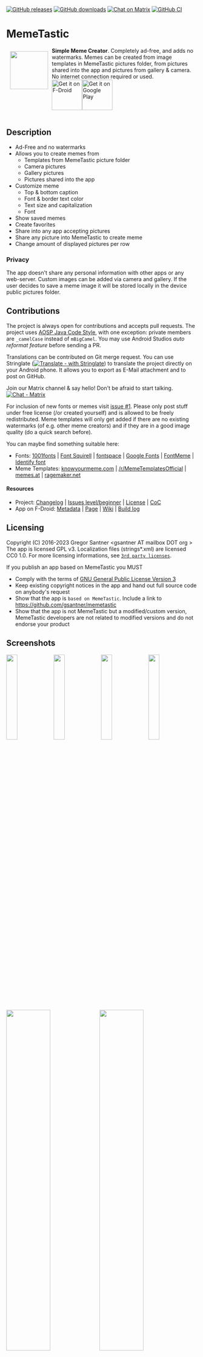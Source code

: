 [![GitHub releases](https://img.shields.io/github/tag/gsantner/memetastic.svg)](https://github.com/gsantner/memetastic/releases)
[![GitHub downloads](https://img.shields.io/github/downloads/gsantner/memetastic/total.svg?logo=github&logoColor=lime)](https://github.com/gsantner/memetastic/releases)
[![Chat on Matrix](https://img.shields.io/badge/chat-matrix-blue.svg)](https://matrix.to/#/#memetastic:matrix.org)
[![GitHub CI](https://github.com/gsantner/memetastic/workflows/CI/badge.svg)](https://github.com/gsantner/memetastic/actions)

# MemeTastic
<img src="/app/src/main/ic_launcher-web.png" align="left" width="100" hspace="10" vspace="10">
<b>Simple Meme Creator</b>. Completely ad-free, and adds no watermarks.
Memes can be created from image templates in MemeTastic pictures folder,
from pictures shared into the app and pictures from gallery & camera.
No internet connection required or used.

<div style="display:flex;" >
<a href="https://f-droid.org/repository/browse/?fdid=io.github.gsantner.memetastic">
    <img src="https://f-droid.org/badge/get-it-on.png" alt="Get it on F-Droid" height="80">
</a>
<a href="https://play.google.com/store/apps/details?id=io.github.gsantner.memetastic">
    <img alt="Get it on Google Play" height="80" src="https://play.google.com/intl/en_us/badges/images/generic/en_badge_web_generic.png" />
</a>
</div></br>


## Description
* Ad-Free and no watermarks
* Allows you to create memes from
  * Templates from MemeTastic picture folder
  * Camera pictures
  * Gallery pictures
  * Pictures shared into the app
* Customize meme
  * Top & bottom caption
  * Font & border text color
  * Text size and capitalization
  * Font
* Show saved memes
* Create favorites
* Share into any app accepting pictures
* Share any picture into MemeTastic to create meme
* Change amount of displayed pictures per row

### Privacy<a name="privacy"></a>
The app doesn't share any personal information with other apps or any web-server.
Custom images can be added via camera and gallery. If the user decides to save a meme image it will be stored locally in the device public pictures folder.

## Contributions
The project is always open for contributions and accepts pull requests.
The project uses [AOSP Java Code Style](https://source.android.com/source/code-style#follow-field-naming-conventions), with one exception: private members are `_camelCase` instead of `mBigCamel`. You may use Android Studios _auto reformat feature_ before sending a PR.

Translations can be contributed on Git merge request. You can use Stringlate ([![Translate - with Stringlate](https://img.shields.io/badge/stringlate-translate-green.svg)](https://lonamiwebs.github.io/stringlate/translate?git=https%3A%2F%2Fgithub.com%2Fgsantner%2Fmemetastic.git&name=MemeTastic&web=https%3A%2F%2Fgithub.com%2Fgsantner%2Fmemetastic)) to translate the project directly on your Android phone. It allows you to export as E-Mail attachment and to post on GitHub.

Join our Matrix channel & say hello! Don't be afraid to start talking. [![Chat - Matrix](https://img.shields.io/badge/chat-on%20matrix-blue.svg)](https://matrix.to/#/#memetastic:matrix.org)  

For inclusion of new fonts or memes visit [issue #1](https://github.com/gsantner/memetastic/issues/1).
Please only post stuff under free license (/or created yourself) and is allowed to be freely redistributed.
Meme templates will only get added if there are no existing watermarks (of e.g. other meme creators)
and if they are in a good image quality (do a quick search before).

You can maybe find something suitable here:
* Fonts: [1001fonts](http://www.1001fonts.com) | [Font Squirell](https://www.fontsquirrel.com/fonts/list/find_fonts?filter%5Blicense%5D%5B0%5D=app&filter%5Blicense%5D%5B1%5D=open&sort=hot) | [fontspace](http://www.fontspace.com/) | [Google Fonts](https://fonts.google.com) | [FontMeme](https://fontmeme.com/) | [Identify font](https://www.fontsquirrel.com/matcherator)
* Meme Templates: [knowyourmeme.com](http://knowyourmeme.com) | [/r/MemeTemplatesOfficial](https://www.reddit.com/r/MemeTemplatesOfficial)  | [memes.at](http://www.memes.at/) | [ragemaker.net](https://ragemaker.net/images)


#### Resources
* Project: [Changelog](/CHANGELOG.md) | [Issues level/beginner](https://github.com/gsantner/memetastic/issues?q=is%3Aissue+is%3Aopen+label%3Alevel%2Fbeginner) | [License](/LICENSE.txt) | [CoC](/CODE_OF_CONDUCT.md)
* App on F-Droid: [Metadata](https://gitlab.com/fdroid/fdroiddata/blob/master/metadata/io.github.gsantner.memetastic.txt) | [Page](https://f-droid.org/packages/io.github.gsantner.memetastic/) | [Wiki](https://f-droid.org/wiki/page/io.github.gsantner.memetastic) | [Build log](https://f-droid.org/wiki/page/io.github.gsantner.memetastic/lastbuild)

## Licensing
Copyright (C) 2016-2023 Gregor Santner \<gsantner AT mailbox DOT org \>
The app is licensed GPL v3. Localization files (strings\*.xml) are licensed CC0 1.0.
For more licensing informations, see [`3rd party licenses`](/app/src/main/res/raw/licenses_3rd_party.md).

If you publish an app based on MemeTastic you MUST
* Comply with the terms of [GNU General Public License Version 3](https://www.gnu.org/licenses/gpl-3.0.html)
* Keep existing copyright notices in the app and hand out full source code on anybody's request
* Show that the app is `based on MemeTastic`. Include a link to https://github.com/gsantner/memetastic
* Show that the app is not MemeTastic but a modified/custom version, MemeTastic developers are not related to modified versions and do not endorse your product

## Screenshots
<div>
	<img src="https://raw.githubusercontent.com/gsantner/memetastic/master/metadata/en-US/phoneScreenshots/01.jpg" width="24%" />
	<img src="https://raw.githubusercontent.com/gsantner/memetastic/master/metadata/en-US/phoneScreenshots/02.jpg" width="24%" />
	<img src="https://raw.githubusercontent.com/gsantner/memetastic/master/metadata/en-US/phoneScreenshots/03.jpg" width="24%" />
	<img src="https://raw.githubusercontent.com/gsantner/memetastic/master/metadata/en-US/phoneScreenshots/04.jpg" width="24%" />
</div>

<div>
	<img src="https://raw.githubusercontent.com/gsantner/memetastic/master/metadata/en-US/phoneScreenshots/05.jpg" width="48%" />
	<img src="https://raw.githubusercontent.com/gsantner/memetastic/master/metadata/en-US/phoneScreenshots/06.jpg" width="48%" />
</div>

## FAQ

### General

#### Where are Memes saved?
MemeTastic creates a folder »Pictures»memetastic»memes in your device storage for you. All memes will be saved to this location. The advantage is that you can view images with any other gallery or file manager app too. Also, if you uninstall MemeTastic images don't get deleted.

#### How to view created Memes?
After creating & saving a meme you can use the built in image viewer. You can find the image viewer on MemeTastic's main screen at the "Saved" tab. There you can view all created memes. As memes ares saved to your storage Pictures folder, you can view images with any other gallery or file manager app too.

#### How to suggest fonts and templates for addition to MemeTastic?
Please leave a comment here or on the [GitHub discussion](https://github.com/gsantner/memetastic/issues/126) with the respective font(s) and image(s).

Notice: Assets are only accepeted if they are under a free license (or public domain). Pictures from movies, series and most of those you see on sites like 9GAG are very likely not free.

#### What does "free" refer to?
Both, free as in beer and free as in freedom. For more information, see [Open Source Definition](https://opensource.org/osd) (software) and [Creative Commons licenses](https://creativecommons.org/licenses) (media).


### Meme Templates

#### Which templates are preinstalled?
When you install MemeTastic you will only find assets that are under a free license or under public domain. Images that get memes or meme templates are usually under copyright and fair use is a legal gray area. For that reason, MemeTastic does not bundle non-free images.

#### How do I add templates?
MemeTastic creates a folder »Pictures»memetastic»templates in your device storage for you. Copy images (.jpg/.png) to this folder and they will appear in the list of templates.

#### Does MemeTastic download templates?
No, MemeTastic is a complete offline app. It has no internet access and can neither upload nor download data on its own.  

The MemeTastic project instead collected a list of sites for you where may get meme templates from. You can find links [on this site](#meme-template-sources).

#### Where can I find Meme Templates?
See [Meme Template Sources](#meme-template-sources) section.


### Fonts

#### Which fonts are preinstalled?
MemeTastic only bundles fonts under free license or public domain. The default font for Memes is [Pressuru](https://web.archive.org/web/20140302041243/http://www.abstrkt.ru/index.php?p=freefonts). You can find the current list of bundled fonts at [GitHub](https://github.com/gsantner/memetastic/tree/master/app/src/main/assets/bundled).

#### How do I add fonts?
Just like for meme templates, MemeTastic creates a folder »Pictures»memetastic»templates in your device storage for you. Copy fonts (.ttf/.otf) to this folder and they will appear in the list of fonts in the editor.

#### Where can I find fonts?
You can find and identify fonts here:<br/>
[1001fonts](http://www.1001fonts.com) | [Font Squirell](https://www.fontsquirrel.com/fonts/list/find_fonts?filter%5Blicense%5D%5B0%5D=app&filter%5Blicense%5D%5B1%5D=open&sort=hot) | [fontspace](http://www.fontspace.com/) | [Google Fonts](https://fonts.google.com) | [FontMeme](https://fontmeme.com/) | [Identify font](https://www.fontsquirrel.com/matcherator) 


</div> <!-- h4 bullet -->

## Meme Template Sources

### imgflip
Website: <https://imgflip.com/memetemplates>

* Select and click a template out of the list
* Press the "Blank" image below the "Caption this Meme" button
* Long press the image and click download/save


### Reddit
Website: <https://www.reddit.com/r/MemeTemplatesOfficial/.compact>

* Click and open a entry
* Long press the image and click download/save


## Memes and funny images
* [9GAG](https://9gag.com)

### Reddit
* [/r/memes](https://www.reddit.com/r/memes/.compact)
* [/r/funny](https://www.reddit.com/r/funny/.compact)
* [/r/gifs](https://www.reddit.com/r/gifs/.compact)
* [/r/AdviceAnimals](https://www.reddit.com/r/AdviceAnimals/.compact)
* [/r/BikiniBottomTwitter](https://www.reddit.com/r/BikiniBottomTwitter/.compact)
* [/r/wowmemes](https://www.reddit.com/r/wowmemes/.compact)
* [/r/de](https://www.reddit.com/r/de/.compact)
